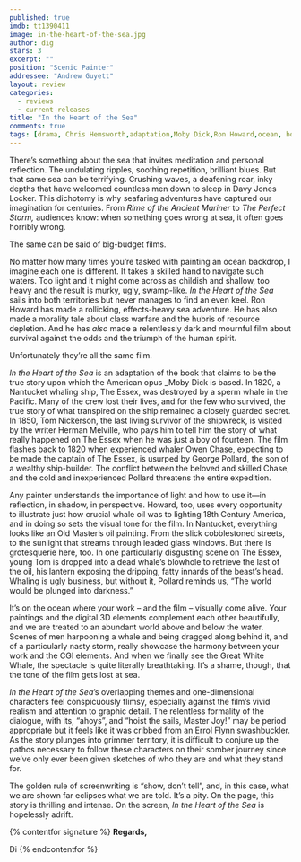 ```yaml
---
published: true
imdb: tt1390411
image: in-the-heart-of-the-sea.jpg
author: dig
stars: 3
excerpt: ""
position: "Scenic Painter"
addressee: "Andrew Guyett"
layout: review
categories: 
  - reviews
  - current-releases
title: "In the Heart of the Sea"
comments: true
tags: [drama, Chris Hemsworth,adaptation,Moby Dick,Ron Howard,ocean, boats,sea]
---
```

There’s something about the sea that invites meditation and personal reflection. The undulating ripples, soothing repetition, brilliant blues. But that same sea can be terrifying. Crushing waves, a deafening roar, inky depths that have welcomed countless men down to sleep in Davy Jones Locker. This dichotomy is why seafaring adventures have captured our imagination for centuries. From _Rime_ _of the Ancient Mariner_ to _The Perfect Storm,_ audiences know: when something goes wrong at sea, it often goes horribly wrong. 

The same can be said of big-budget films. 

No matter how many times you’re tasked with painting an ocean backdrop, I imagine each one is different. It takes a skilled hand to navigate such waters. Too light and it might come across as childish and shallow, too heavy and the result is murky, ugly, swamp-like. _In the Heart of the Sea_ sails into both territories but never manages to find an even keel. Ron Howard has made a rollicking, effects-heavy sea adventure. He has also made a morality tale about class warfare and the hubris of resource depletion. And he has _also_ made a relentlessly dark and mournful film about survival against the odds and the triumph of the human spirit. 

Unfortunately they’re all the same film. 

_In the Heart of the Sea_ is an adaptation of the book that claims to be the true story upon which the American opus _Moby Dick is based. In 1820, a Nantucket whaling ship, The Essex, was destroyed by a sperm whale in the Pacific. Many of the crew lost their lives, and for the few who survived, the true story of what transpired on the ship remained a closely guarded secret. In 1850, Tom Nickerson, the last living survivor of the shipwreck, is visited by the writer Herman Melville, who pays him to tell him the story of what really happened on The Essex when he was just a boy of fourteen. The film flashes back to 1820 when experienced whaler Owen Chase, expecting to be made the captain of The Essex, is usurped by George Pollard, the son of a wealthy ship-builder. The conflict between the beloved and skilled Chase, and the cold and inexperienced Pollard threatens the entire expedition.

Any painter understands the importance of light and how to use it—in reflection, in shadow, in perspective. Howard, too, uses every opportunity to illustrate just how crucial whale oil was to lighting 18th Century America, and in doing so sets the visual tone for the film. In Nantucket, everything looks like an Old Master’s oil painting. From the slick cobblestoned streets, to the sunlight that streams through leaded glass windows. But there is grotesquerie here, too. In one particularly disgusting scene on The Essex, young Tom is dropped into a dead whale’s blowhole to retrieve the last of the oil, his lantern exposing the dripping, fatty innards of the beast’s head. Whaling is ugly business, but without it, Pollard reminds us, “The world would be plunged into darkness.”

It’s on the ocean where your work – and the film – visually come alive. Your paintings and the digital 3D elements complement each other beautifully, and we are treated to an abundant world above and below the water. Scenes of men harpooning a whale and being dragged along behind it, and of a particularly nasty storm, really showcase the harmony between your work and the CGI elements. And when we finally see the Great White Whale, the spectacle is quite literally breathtaking. It’s a shame, though, that the tone of the film gets lost at sea.

_In the Heart of the Sea_’s overlapping themes and one-dimensional characters feel conspicuously flimsy, especially against the film’s vivid realism and attention to graphic detail. The relentless formality of the dialogue, with its, “ahoys”, and “hoist the sails, Master Joy!” may be period appropriate but it feels like it was cribbed from an Errol Flynn swashbuckler. As the story plunges into grimmer territory, it is difficult to conjure up the pathos necessary to follow these characters on their somber journey since we’ve only ever been given sketches of who they are and what they stand for.

The golden rule of screenwriting is “show, don’t tell”, and, in this case, what we are shown far eclipses what we are told. It’s a pity. On the page, this story is thrilling and intense. On the screen, _In the Heart of the Sea_ is hopelessly adrift.

{% contentfor signature %}
**Regards,**

Di
{% endcontentfor %}
